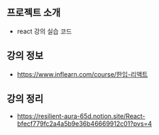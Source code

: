 ## 프로젝트 소개

- react 강의 실습 코드

## 강의 정보

- https://www.inflearn.com/course/한입-리액트

## 강의 정리

- https://resilient-aura-65d.notion.site/React-bfecf779fc2a4a5b9e36b46669912c01?pvs=4
